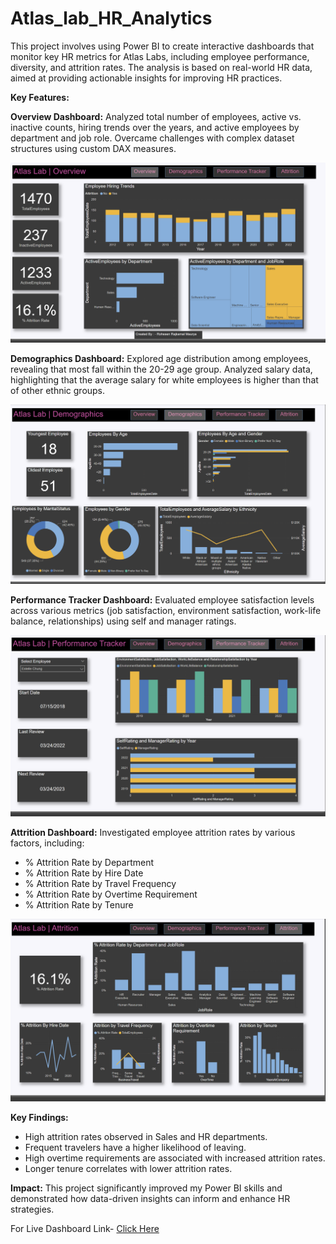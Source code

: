 # Atlas_lab_HR_Analytics
This project involves using Power BI to create interactive dashboards that monitor key HR metrics for Atlas Labs, including employee performance, diversity, and attrition rates. The analysis is based on real-world HR data, aimed at providing actionable insights for improving HR practices.

**Key Features:**

**Overview Dashboard:**
Analyzed total number of employees, active vs. inactive counts, hiring trends over the years, and active employees by department and job role.
Overcame challenges with complex dataset structures using custom DAX measures.

![Overview Dashboard](https://github.com/Rohesen/Atlas_lab_HR_Analytics/blob/main/Overview_Page.png)

**Demographics Dashboard:**
Explored age distribution among employees, revealing that most fall within the 20-29 age group.
Analyzed salary data, highlighting that the average salary for white employees is higher than that of other ethnic groups.

![Demographics Dashboard](https://github.com/Rohesen/Atlas_lab_HR_Analytics/blob/main/Demographics_Page.png)

**Performance Tracker Dashboard:**
Evaluated employee satisfaction levels across various metrics (job satisfaction, environment satisfaction, work-life balance, relationships) using self and manager ratings.

![Performance Tracker Dashboard](https://github.com/Rohesen/Atlas_lab_HR_Analytics/blob/main/Performance_Tracker_Page.png)

**Attrition Dashboard:**
Investigated employee attrition rates by various factors, including:
- % Attrition Rate by Department
- % Attrition Rate by Hire Date
- % Attrition Rate by Travel Frequency
- % Attrition Rate by Overtime Requirement
- % Attrition Rate by Tenure

![Attrition Dashboard](https://github.com/Rohesen/Atlas_lab_HR_Analytics/blob/main/Attrition_Page.png)

**Key Findings:**
- High attrition rates observed in Sales and HR departments.
- Frequent travelers have a higher likelihood of leaving.
- High overtime requirements are associated with increased attrition rates.
- Longer tenure correlates with lower attrition rates.

**Impact:**
This project significantly improved my Power BI skills and demonstrated how data-driven insights can inform and enhance HR strategies.

For Live Dashboard Link-  [Click Here](https://app.powerbi.com/view?r=eyJrIjoiMzhlOWVlMzMtODJkZC00ZjE3LWI1OGQtOTY1YWMzZTMyMzM4IiwidCI6ImM2ZTU0OWIzLTVmNDUtNDAzMi1hYWU5LWQ0MjQ0ZGM1YjJjNCJ9)
